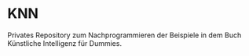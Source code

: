 # KNN
Privates Repository zum Nachprogrammieren der Beispiele in dem Buch Künstliche Intelligenz für Dummies.
